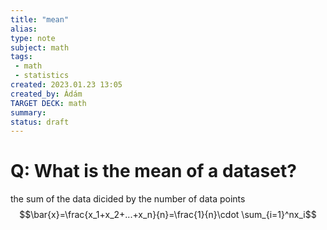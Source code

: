 ```yaml
---
title: "mean"
alias: 
type: note
subject: math
tags:
 - math
 - statistics
created: 2023.01.23 13:05
created_by: Ádám
TARGET DECK: math
summary: 
status: draft 
---
```

# Q: What is the mean of a dataset?
the sum of the data dicided by the number of data points
$$\bar{x}=\frac{x_1+x_2+...+x_n}{n}=\frac{1}{n}\cdot \sum_{i=1}^nx_i$$
<!--ID: 1674821562670-->
